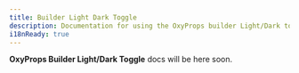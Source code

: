 ```yaml
---
title: Builder Light Dark Toggle
description: Documentation for using the OxyProps builder Light/Dark toggle.
i18nReady: true
---
```


**OxyProps Builder Light/Dark Toggle** docs will be here soon.
